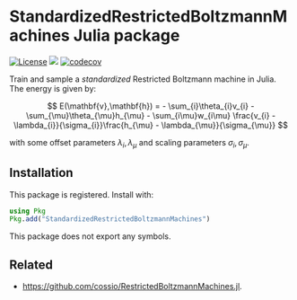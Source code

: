 # StandardizedRestrictedBoltzmannMachines Julia package

[![License](https://img.shields.io/badge/license-MIT-green.svg)](https://github.com/cossio/StandardizedRestrictedBoltzmannMachines.jl.jl/blob/master/LICENSE.md)
![](https://github.com/cossio/StandardizedRestrictedBoltzmannMachines.jl.jl/workflows/CI/badge.svg)
[![codecov](https://codecov.io/gh/cossio/StandardizedRestrictedBoltzmannMachines.jl/branch/master/graph/badge.svg?token=1Z6ATJ2FPG)](https://codecov.io/gh/cossio/StandardizedRestrictedBoltzmannMachines.jl)

Train and sample a *standardized* Restricted Boltzmann machine in Julia. The energy is given by:

$$
E(\mathbf{v},\mathbf{h}) = - \sum_{i}\theta_{i}v_{i} - \sum_{\mu}\theta_{\mu}h_{\mu} - \sum_{i\mu}w_{i\mu} \frac{v_{i} - \lambda_{i}}{\sigma_{i}}\frac{h_{\mu} - \lambda_{\mu}}{\sigma_{\mu}}
$$

with some offset parameters $\lambda_i,\lambda_\mu$ and scaling parameters $\sigma_i,\sigma_\mu$.

## Installation

This package is registered. Install with:

```julia
using Pkg
Pkg.add("StandardizedRestrictedBoltzmannMachines")
```

This package does not export any symbols.

## Related

* https://github.com/cossio/RestrictedBoltzmannMachines.jl.